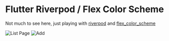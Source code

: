 # Flutter Riverpod / Flex Color Scheme

Not much to see here, just playing with [riverpod](https://pub.dev/packages/riverpod) and [flex_color_scheme](https://pub.dev/packages/flex_color_scheme)

![List Page](/screenshots/screenshots_main.png/?raw=true "Main")
![Add](/screenshots/screenshots_add.png/?raw=true "Add")
